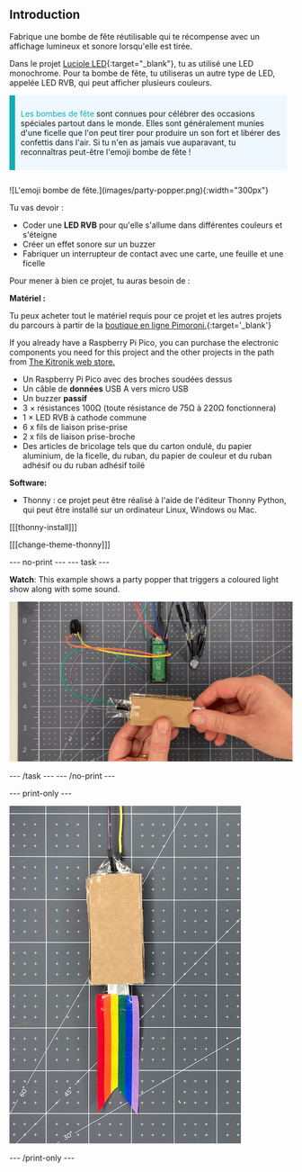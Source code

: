 ## Introduction

Fabrique une bombe de fête réutilisable qui te récompense avec un affichage lumineux et sonore lorsqu'elle est tirée.

Dans le projet [Luciole LED](https://projects.raspberrypi.org/fr-FR/projects/led-firefly){:target="_blank"}, tu as utilisé une LED monochrome. Pour ta bombe de fête, tu utiliseras un autre type de LED, appelée LED RVB, qui peut afficher plusieurs couleurs.

<div style="display: flex; flex-wrap: wrap">
<div style="flex-basis: 200px; flex-grow: 1; margin-right: 10px;">
<div style="border-left: solid; border-width:10px; border-color: #0faeb0; background-color: aliceblue; padding: 10px; display:flex; margin-bottom: 27px;"><p><span style="color: #0faeb0">Les bombes de fête</span> sont connues pour célébrer des occasions spéciales partout dans le monde. Elles sont généralement munies d'une ficelle que l'on peut tirer pour produire un son fort et libérer des confettis dans l'air. Si tu n'en as jamais vue auparavant, tu reconnaîtras peut-être l'emoji bombe de fête !</p>
</div>
<div>
![L'emoji bombe de fête.](images/party-popper.png){:width="300px"}
</div>
</div>
</div>

Tu vas devoir :

+ Coder une **LED RVB** pour qu'elle s'allume dans différentes couleurs et s'éteigne
+ Créer un effet sonore sur un buzzer
+ Fabriquer un interrupteur de contact avec une carte, une feuille et une ficelle

Pour mener à bien ce projet, tu auras besoin de :

**Matériel :**

Tu peux acheter tout le matériel requis pour ce projet et les autres projets du parcours à partir de la [boutique en ligne Pimoroni.](https://shop.pimoroni.com/products/pico-intro-kit?variant=39893512945747){:target='_blank'}

If you already have a Raspberry Pi Pico, you can purchase the electronic components you need for this project and the other projects in the path from [The Kitronik web store.](https://kitronik.co.uk/products/5343-raspberry-pi-foundation-pico-pathway-pack)

+ Un Raspberry Pi Pico avec des broches soudées dessus
+ Un câble de **données** USB A vers micro USB
+ Un buzzer **passif**
+ 3 × résistances 100Ω (toute résistance de 75Ω à 220Ω fonctionnera)
+ 1 × LED RVB à cathode commune
+ 6 x fils de liaison prise-prise
+ 2 x fils de liaison prise-broche
+ Des articles de bricolage tels que du carton ondulé, du papier aluminium, de la ficelle, du ruban, du papier de couleur et du ruban adhésif ou du ruban adhésif toilé

**Software:**
+ Thonny : ce projet peut être réalisé à l'aide de l'éditeur Thonny Python, qui peut être installé sur un ordinateur Linux, Windows ou Mac.

[[[thonny-install]]]

[[[change-theme-thonny]]]


--- no-print ---
--- task ---

**Watch**: This example shows a party popper that triggers a coloured light show along with some sound.

![A small piece of foil is pulled out of the popper switch and an LED lights up and a sound plays.](images/full-popper-test.gif)

--- /task ---
--- /no-print ---

--- print-only ---

![A party popper made from cardboard with a ribbon tail.](images/add-ribbon.jpg)

--- /print-only ---
